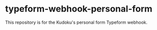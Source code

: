 # typeform-webhook-personal-form
This repository is for the Kudoku's personal form Typeform webhook.
